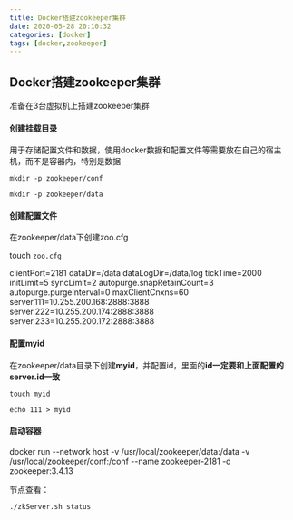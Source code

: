 ```yaml
---
title: Docker搭建zookeeper集群
date: 2020-05-28 20:10:32
categories: [docker]
tags: [docker,zookeeper]
---
```



## Docker搭建zookeeper集群

准备在3台虚拟机上搭建zookeeper集群

#### 创建挂载目录

用于存储配置文件和数据，使用docker数据和配置文件等需要放在自己的宿主机，而不是容器内，特别是数据

`mkdir -p zookeeper/conf`

`mkdir -p zookeeper/data`

#### 创建配置文件

在zookeeper/data下创建zoo.cfg

touch `zoo.cfg`

clientPort=2181 
dataDir=/data 
dataLogDir=/data/log 
tickTime=2000 
initLimit=5 
syncLimit=2 
autopurge.snapRetainCount=3 
autopurge.purgeInterval=0 
maxClientCnxns=60 
server.111=10.255.200.168:2888:3888
server.222=10.255.200.174:2888:3888
server.233=10.255.200.172:2888:3888

#### 配置myid

在zookeeper/data目录下创建**myid**，并配置id，里面的**id一定要和上面配置的server.id一致**

`touch myid`

`echo 111 > myid`

#### 启动容器

docker run  --network host -v /usr/local/zookeeper/data:/data -v  /usr/local/zookeeper/conf:/conf --name zookeeper-2181 -d zookeeper:3.4.13



节点查看：

```shell
./zkServer.sh status
```



